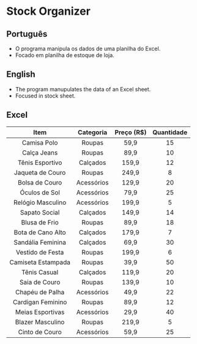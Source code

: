 # Stock Organizer

## Português

- O programa manipula os dados de uma planilha do Excel.
- Focado em planilha de estoque de loja.

## English

- The program manupulates the data of an Excel sheet.
- Focused in stock sheet.

## Excel

| **Item**           | **Categoria** | **Preço (R$)** | **Quantidade** |
| :----------------: | :-----------: | :------------: | :------------: |
| Camisa Polo        | Roupas        | 59,9           | 15             |
| Calça Jeans        | Roupas        | 89,9           | 10             |
| Tênis Esportivo    | Calçados      | 159,9          | 12             |
| Jaqueta de Couro   | Roupas        | 249,9          | 8              |
| Bolsa de Couro     | Acessórios    | 129,9          | 20             |
| Óculos de Sol      | Acessórios    | 79,9           | 25             |
| Relógio Masculino  | Acessórios    | 199,9          | 5              |
| Sapato Social      | Calçados      | 149,9          | 14             |
| Blusa de Frio      | Roupas        | 89,9           | 18             |
| Bota de Cano Alto  | Calçados      | 179,9          | 7              |
| Sandália Feminina  | Calçados      | 69,9           | 30             |
| Vestido de Festa   | Roupas        | 199,9          | 6              |
| Camiseta Estampada | Roupas        | 39,9           | 50             |
| Tênis Casual       | Calçados      | 119,9          | 20             |
| Saia de Couro      | Roupas        | 139,9          | 10             |
| Chapéu de Palha    | Acessórios    | 49,9           | 22             |
| Cardigan Feminino  | Roupas        | 89,9           | 12             |
| Meias Esportivas   | Acessórios    | 29,9           | 40             |
| Blazer Masculino   | Roupas        | 219,9          | 5              |
| Cinto de Couro     | Acessórios    | 59,9           | 25             |
